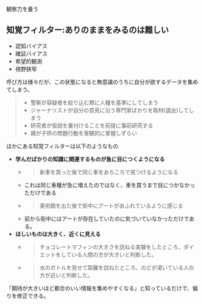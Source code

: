 観察力を養う



## 知覚フィルター:**ありのまま**をみるのは難しい

- 認知バイアス
- 確証バイアス
- 希望的観測
- 視野狭窄

呼び方は様々だが、この状態になると無意識のうちに自分が欲するデータを集めてしまう。

> - 警察が容疑者を絞り込む際に人種を基準にしてしまう
> - ジャーナリストが自分の意見に沿う専門家ばかりを取材(選出)してしまう
> - 研究者が仮説を裏付けることを前提に事前研究する
> - 親が子供の問題行動を客観的に掌握しずらい

ほかにある知覚フィルターは以下のようなもの

- **学んだばかりの知識に関連するものが急に目につくようになる**
    - > 新車を買った後で同じ車をあちこちで見つけるようになる
    - これは同じ車種が急に増えたのではなく、車を買うまで目につかなかっただけである
    - > 美術館を出た後で街中にアートがあふれているように感じる
    - 前から街中にはアートが存在していたのに気づいていなかっただけである。
- **ほしいものは大きく、近くに見える**
    - > チョコレートマフィンの大きさを訪ねる実験をしたところ、ダイエットをしている人間の方が大きいと判断した。
    - > 水のボトルを見せて距離を訪ねたところ、のどが渇いている人の方が近いと判断した。


「期待が大きいほど都合のいい情報を集めやすくなる」と知っているだけで、偏りを修正できる。






